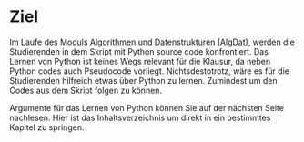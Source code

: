 # Ziel

Im Laufe des Moduls Algorithmen und Datenstrukturen (AlgDat), werden die Studierenden in dem Skript mit Python source code konfrontiert.
Das Lernen von Python ist keines Wegs relevant für die Klausur, da neben Python codes auch Pseudocode vorliegt.
Nichtsdestotrotz, wäre es für die Studierenden hilfreich etwas über Python zu lernen.
Zumindest um den Codes aus dem Skript folgen zu können.

Argumente für das Lernen von Python können Sie auf der nächsten Seite nachlesen.
Hier ist das Inhaltsverzeichnis um direkt in ein bestimmtes Kapitel zu springen.

```{tableofcontents}
```